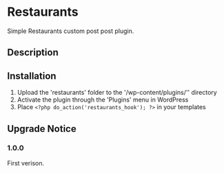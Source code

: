 # Restaurants #

Simple Restaurants custom post post plugin.



## Description ##



## Installation ##

1. Upload the 'restaurants' folder to the '/wp-content/plugins/'' directory
2. Activate the plugin through the 'Plugins' menu in WordPress
3. Place `<?php do_action('restaurants_hook'); ?>` in your templates




## Upgrade Notice ##

### 1.0.0 ###
First verison.
